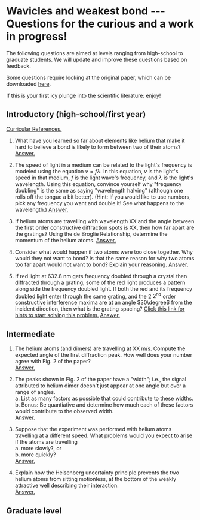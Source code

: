 # Wavicles and weakest bond --- Questions for the curious and a work in progress!

The following questions are aimed at levels ranging from high-school to graduate students.  We will update and improve these questions based on feedback.

Some questions require looking at the original paper, which can be downloaded [here](https://doi.org/10.1063/1.470772).

If this is your first icy plunge into the scientific literature: enjoy!

## Introductory (high-school/first year)
[Curricular References.](./answers/curricularreference.md)

1. What have you learned so far about elements like helium that make it hard to believe a bond is likely to form between two of their atoms? [Answer.](./answers/noblegases.md)


2. The speed of light in a medium can be related to the light's frequency is modeled using the equation $`v=f \lambda `$. In this equation, $v$ is the light's speed in that medium, $f$ is the light wave's frequency, and $\lambda$ is the light's wavelength. Using this equation, convince yourself why "frequency doubling" is the same as saying "wavelength halving" (although one rolls off the tongue a bit better). (Hint: If you would like to use numbers, pick any frequency you want and double it! See what happens to the wavelength.)  [Answer.](./answers/frequencydoubling.md) 


3. If helium atoms are travelling with wavelength XX and the angle between the first order constructive diffraction spots is XX, then how far apart are the gratings? Using the de Broglie Relationship, determine the momentum of the helium atoms. [Answer.](./answers/Diffractiongratingdistance.md)


4. Consider what would happen if two atoms were too close together. Why would they not want to bond? Is that the same reason for why two atoms too far apart would not want to bond? Explain your reasoning. [Answer.](./answers/Whywontatomsbond.md) 

5. If red light at 632.8 nm gets frequency doubled through a crystal then diffracted through a grating, some of the red light produces a pattern along side the frequency doubled light. If both the red and its frequency doubled light enter through the same grating, and the 2 $2^{nd}$ order constructive interference maxima are at an angle $30\degree$ from the incident direction, then what is the grating spacing? [Click this link for hints to start solving this problem.](./answers/applicationofredandbluelightHINT.md) [Answer.](./answer/Applicationofredandbluelight.md)


## Intermediate

1.  The helium atoms (and dimers) are travelling at XX m/s.  Compute the expected angle of the first diffraction peak.  How well does your number agree with Fig. 2 of the paper?\
[Answer.](./answers/compute_diffraction_angle.md)

2. The peaks shown in Fig. 2 of the paper have a "width"; i.e., the signal attributed to helium dimer doesn't just appear at one angle but over a range of angles.  
a. List as many factors as possible that could contribute to these widths.  
b. Bonus: Be quantiative and determine how much each of these factors would contribute to the observed width.\
[Answer.](./answers/peak_widths.md)

3. Suppose that the experiment was performed with helium atoms travelling at a different speed.  What problems would you expect to arise if the atoms are travelling  
a. more slowly?, or   
b. more quickly?\
[Answer.](./answers/different_speeds.md)

4. Explain how the Heisenberg uncertainty principle prevents the two helium atoms from sitting motionless, at the bottom of the weakly attractive well describing their interaction.\
[Answer.](./answers/hup.md)

## Graduate level


